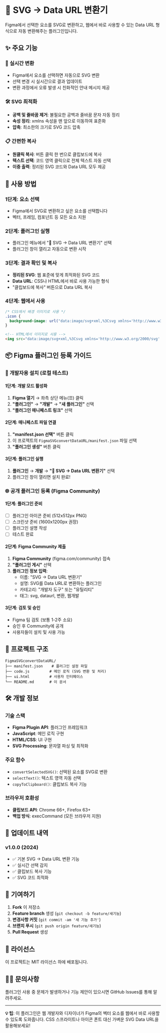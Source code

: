 # 🔄 SVG → Data URL 변환기

Figma에서 선택한 요소를 SVG로 변환하고, 웹에서 바로 사용할 수 있는 Data URL 형식으로 자동 변환해주는 플러그인입니다.

## ✨ 주요 기능

### 🎯 **실시간 변환**
- Figma에서 요소를 선택하면 자동으로 SVG 변환
- 선택 변경 시 실시간으로 결과 업데이트
- 변환 과정에서 오류 발생 시 친화적인 안내 메시지 제공

### 🛠 **SVG 최적화**
- **공백 및 줄바꿈 제거**: 불필요한 공백과 줄바꿈 문자 자동 정리
- **속성 정리**: xmlns 속성을 맨 앞으로 이동하여 표준화
- **압축**: 최소한의 크기로 SVG 코드 압축

### 📋 **간편한 복사**
- **원클릭 복사**: 버튼 클릭 한 번으로 클립보드에 복사
- **텍스트 선택**: 코드 영역 클릭으로 전체 텍스트 자동 선택
- **이중 출력**: 정리된 SVG 코드와 Data URL 모두 제공

## 🚀 사용 방법

### 1단계: 요소 선택
- Figma에서 SVG로 변환하고 싶은 요소를 선택합니다
- 벡터, 프레임, 컴포넌트 등 모든 요소 지원

### 2단계: 플러그인 실행
- 플러그인 메뉴에서 "🔄 SVG → Data URL 변환기" 선택
- 플러그인 창이 열리고 자동으로 변환 시작

### 3단계: 결과 확인 및 복사
- **정리된 SVG**: 웹 표준에 맞게 최적화된 SVG 코드
- **Data URL**: CSS나 HTML에서 바로 사용 가능한 형식
- "클립보드에 복사" 버튼으로 Data URL 복사

### 4단계: 웹에서 사용
```css
/* CSS에서 배경 이미지로 사용 */
.icon {
  background-image: url("data:image/svg+xml,%3Csvg xmlns='http://www.w3.org/2000/svg'...");
}
```

```html
<!-- HTML에서 이미지로 사용 -->
<img src="data:image/svg+xml,%3Csvg xmlns='http://www.w3.org/2000/svg'..." alt="아이콘">
```

## 📦 Figma 플러그인 등록 가이드

### 🔧 개발자용 설치 (로컬 테스트)

#### 1단계: 개발 모드 활성화
1. **Figma 열기** → 좌측 상단 메뉴(☰) 클릭
2. **"플러그인"** → **"개발"** → **"새 플러그인"** 선택
3. **"플러그인 매니페스트 링크"** 선택

#### 2단계: 매니페스트 파일 연결
1. **"manifest.json 선택"** 버튼 클릭
2. 이 프로젝트의 `FigmaSVGconvertDataURL/manifest.json` 파일 선택
3. **"플러그인 생성"** 버튼 클릭

#### 3단계: 플러그인 실행
1. **플러그인** → **개발** → **"🔄 SVG → Data URL 변환기"** 선택
2. 플러그인 창이 열리면 설치 완료!

### 🌐 공개 플러그인 등록 (Figma Community)

#### 1단계: 플러그인 준비
- [ ] 플러그인 아이콘 준비 (512x512px PNG)
- [ ] 스크린샷 준비 (1600x1200px 권장)
- [ ] 플러그인 설명 작성
- [ ] 테스트 완료

#### 2단계: Figma Community 제출
1. **Figma Community** (figma.com/community) 접속
2. **"플러그인 게시"** 선택
3. **플러그인 정보 입력**:
   - 이름: "SVG → Data URL 변환기"
   - 설명: SVG를 Data URL로 변환하는 플러그인
   - 카테고리: "개발자 도구" 또는 "유틸리티"
   - 태그: svg, dataurl, 변환, 웹개발

#### 3단계: 검토 및 승인
- Figma 팀 검토 (보통 1-2주 소요)
- 승인 후 Community에 공개
- 사용자들이 설치 및 사용 가능

## 📂 프로젝트 구조

```
FigmaSVGconvertDataURL/
├── manifest.json    # 플러그인 설정 파일
├── code.js         # 메인 로직 (SVG 변환 및 처리)
├── ui.html         # 사용자 인터페이스
└── README.md       # 이 문서
```

## 🛠 개발 정보

### 기술 스택
- **Figma Plugin API**: 플러그인 프레임워크
- **JavaScript**: 메인 로직 구현
- **HTML/CSS**: UI 구현
- **SVG Processing**: 문자열 파싱 및 최적화

### 주요 함수
- `convertSelectedSVG()`: 선택된 요소를 SVG로 변환
- `selectText()`: 텍스트 영역 자동 선택
- `copyToClipboard()`: 클립보드 복사 기능

### 브라우저 호환성
- **클립보드 API**: Chrome 66+, Firefox 63+
- **백업 방식**: execCommand (모든 브라우저 지원)

## 🔄 업데이트 내역

### v1.0.0 (2024)
- ✅ 기본 SVG → Data URL 변환 기능
- ✅ 실시간 선택 감지
- ✅ 클립보드 복사 기능
- ✅ SVG 코드 최적화

## 🤝 기여하기

1. **Fork** 이 저장소
2. **Feature branch** 생성 (`git checkout -b feature/새기능`)
3. **변경사항 커밋** (`git commit -am '새 기능 추가'`)
4. **브랜치 푸시** (`git push origin feature/새기능`)
5. **Pull Request** 생성

## 📄 라이선스

이 프로젝트는 MIT 라이선스 하에 배포됩니다.

## 🙋‍♂️ 문의사항

플러그인 사용 중 문제가 발생하거나 기능 제안이 있으시면 GitHub Issues를 통해 알려주세요.

---

**💡 팁**: 이 플러그인은 웹 개발자와 디자이너가 Figma의 벡터 요소를 웹에서 바로 사용할 수 있도록 도와줍니다. CSS 스프라이트나 아이콘 폰트 대신 가벼운 SVG Data URL을 활용해보세요!
